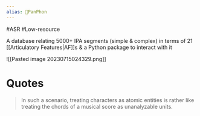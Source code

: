 ```yaml
---
alias: 🔬PanPhon
---
```

#ASR #Low-resource 

A database relating 5000+ IPA segments (simple & complex) in terms of 21 [[Articulatory Features|AF]]s & a Python package to interact with it

![[Pasted image 20230715024329.png]]

# Quotes
> In such a scenario, treating characters as atomic entities is rather like treating the chords of a musical score as unanalyzable units.